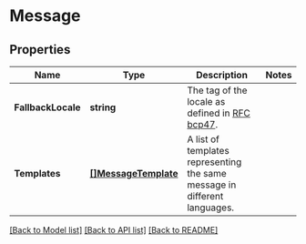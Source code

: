 # Message

## Properties

Name | Type | Description | Notes
------------ | ------------- | ------------- | -------------
**FallbackLocale** | **string** | The tag of the locale as defined in [RFC bcp47](http://www.rfc-editor.org/rfc/bcp/bcp47.txt). | 
**Templates** | [**[]MessageTemplate**](MessageTemplate.md) | A list of templates representing the same message in different languages. | 

[[Back to Model list]](../README.md#documentation-for-models) [[Back to API list]](../README.md#documentation-for-api-endpoints) [[Back to README]](../README.md)


